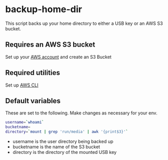 # backup-home-dir
This script backs up your home directory to either a USB key or an AWS S3 bucket.

## Requires an AWS S3 bucket
Set up your [AWS account](https://aws.amazon.com) and create an S3 Bucket

## Required utilities
Set up [AWS CLI](http://docs.aws.amazon.com/cli/latest/userguide/cli-chap-getting-set-up.html)

## Default variables
These are set to the following.  Make changes as necessary for your env.

```bash
username=`whoami`
bucketname=
directory=`mount | grep 'run/media' | awk '{print$3}'`
```
* username is the user directory being backed up
* bucketname is the name of the S3 bucket
* directory is the directory of the mounted USB key

